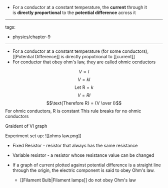 
- For a conductor at a constant temperature, the **current** through it is **directly proportional** to the **potential difference** across it
---
tags:
  - physics/chapter-9
---

- For a conductor at a constant temperature (for some conductors), [[Potential Difference]] is directly propotrional to [[current]]
- For conductor that obey ohm's law, they are called ohmic ocnductors

$$V \propto I$$
$$V = kI$$
$$\text{Let R} = k$$
$$V = RI$$
$$\text{Therefore R} = {V \over I}$$
For ohmic conductors, R is constant
This rule breaks for no ohmic conductors

Graident of VI graph 

Experiment set up:
![[ohms law.png]]
- Fixed Resistor - resistor that always has the same resistance
- Variable resistor - a resistor whose resistance value can be changed

- If a graph of current plotted against potential difference is a straight line through the origin, the electric component is said to obey Ohm's law.
	- [[Filament Bulb|Filament lamps]] do not obey Ohm's law